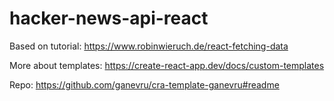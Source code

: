 # hacker-news-api-react

Based on tutorial: https://www.robinwieruch.de/react-fetching-data

More about templates: https://create-react-app.dev/docs/custom-templates

Repo: https://github.com/ganevru/cra-template-ganevru#readme
